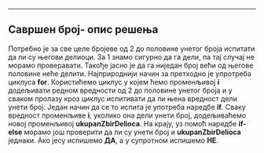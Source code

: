 ﻿---
Савршен број- опис решења 
---
Потребно је за све целе бројеве од 2 до половине унетог броја испитати да ли су његови делиоци. За 1 знамо сигурно да га дели, па тај случај не морамо проверавати. Такође јасно је да га ниједан број већи од његове половине неће делити.
Најприроднији начин за претходно је упротреба циклуса **for**. 
Користићемо циклус у којем ћемо променљивој **i** додељивати редном вредности од 2 до половине унетог броја и у сваком пролазу кроз циклус испитивати да ли њена вредност дели унети број. 
Један начин да се то испита је употреба наредбе **if**.  Сваку вредност променљиве **i**, уколико она дели унети број, додељиваћемо новој променљивој **ukupanZbirDelioca**. 
На крају, уз помоћ наредбе **if-else** морамо још проверити да ли су унети број и **ukupanZbirDelioca** једнаки. Ако јесу испишемо **ДА**, а у супротном испишемо **НЕ**.   

